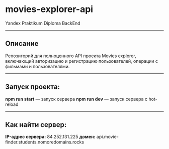 # movies-explorer-api
Yandex Praktikum Diploma BackEnd
***
## Описание
Репозиторий для полноценного API проекта Movies explorer, включающий авторизацию и регистрацию пользователей, операции с фильмами и пользователями.
***
## Запуск проекта:
**npm run start** — запуск сервера
**npm run dev** — запуск сервера с hot-reload
***
## Как найти сервер:
**IP-адрес сервера:** 84.252.131.225 **домен:** api.movie-finder.students.nomoredomains.rocks

